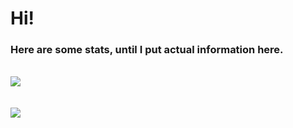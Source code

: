 # Hi!

### Here are some stats, until I put actual information here.
<br>

<a href="https://github.com/anuraghazra/github-readme-stats">
  <img align="center" src="https://github-readme-stats.vercel.app/api?username=wwhtrbbtt&show_icons=true&theme=dracula" />
</a>
<br><br><br>
<a href="https://github.com/anuraghazra/convoychat">
  <img align="center" src="https://github-readme-stats.vercel.app/api/top-langs/?username=wwhtrbbtt&layout=compact&theme=dracula&langs_count=10" />
</a>
